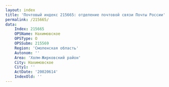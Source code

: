```yaml
---
layout: index
title: 'Почтовый индекс 215665: отделение почтовой связи Почты России'
permalink: /215665/
data:
    Index: 215665
    OPSName: Нахимовское
    OPSType: О
    OPSSubm: 215569
    Region: 'Смоленская область'
    Autonom: ''
    Area: 'Холм-Жирковский район'
    City: Нахимовское
    City1: ''
    ActDate: '20020614'
    IndexOld: ''
---
```

